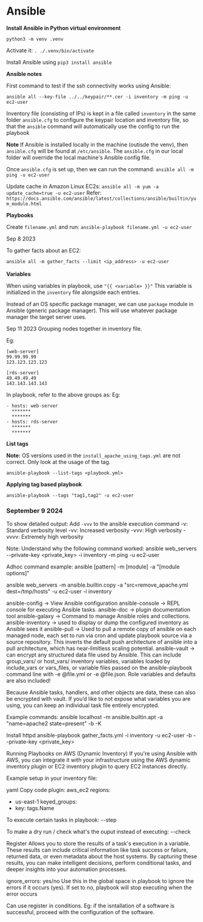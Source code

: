# Ansible

**Install Ansible in Python virtual environment**

`python3 -m venv .venv`

Activate it: `. ./.venv/bin/activate`

Install Ansible using `pip3 install ansible`

**Ansible notes**

First command to test if the ssh connectivity works using Ansible:

`ansible all --key-file ../../keypair/**.cer -i inventory -m ping -u ec2-user`

Inventory file (consisting of IPs) is kept in a file called `inventory` in the same folder
`ansible.cfg` to configure the keypair location and inventory file, so that the `ansible` command will automatically use the config to run the playbook

**Note**
If Ansible is installed locally in the machine (outisde the venv), then `ansible.cfg` will be found at `/etc/ansible`. 
The `ansible.cfg` in our local folder will override the local machine's Ansible config file.

Once `ansible.cfg` is set up, then we can run the command:
`ansible all -m ping -u ec2-user`

Update cache in Amazon Linux EC2s:
`ansible all -m yum -a update_cache=true -u ec2-user`
Refer: `https://docs.ansible.com/ansible/latest/collections/ansible/builtin/yum_module.html`


**Playbooks**

Create `filename.yml` and run: `ansible-playbook filename.yml -u ec2-user`

Sep 8 2023

To gather facts about an EC2:

`ansible all -m gather_facts --limit <ip_address> -u ec2-user`
<br>
<br>
**Variables**

When using variables in playbook, use `"{{ <variable> }}"`
This variable is initialized in the `inventory` file alongside each entries.

Instead of an OS specific package manager, we can use `package` module in Ansible (generic package manager). This will use whatever package manager the target server uses.

Sep 11 2023
Grouping nodes together in inventory file.

Eg: 
<br>
```
[web-server]
99.99.99.99
123.123.123.123

[rds-server]
49.49.49.49
143.143.143.143
```

In playbook, refer to the above groups as:
Eg:
```
- hosts: web-server
  *******
  *******
- hosts: rds-server
  *******
  *******
```

**List tags**

**Note:** OS versions used in the `install_apache_using_tags.yml` are not correct. Only look at the usage of the tag.

`ansible-playbook --list-tags <playbook.yml>`

**Applying tag based playbook**

`ansible-playbook --tags "tag1,tag2" -u ec2-user`

### September 9 2024

To show detailed output: Add `-vvv` to the ansible execution command
-v: Standard verbosity level
-vv: Increased verbosity
-vvv: High verbosity
-vvvv: Extremely high verbosity

Note:
Understand why the following command worked:
ansible web_servers --private-key <private_key> -i inventory -m ping -u ec2-user

Adhoc command example:
ansible [pattern] -m [module] -a "[module options]"

ansible web_servers -m ansible.builtin.copy -a "src=remove_apache.yml dest=/tmp/hosts" -u ec2-user -i inventory

ansible-config -> View Ansible configuration
ansible-console -> REPL console for executing Ansible tasks.
ansible-doc -> plugin documentation tool
ansible-galaxy -> Command to manage Ansible roles and collections.
ansible-inventory -> used to display or dump the configured inventory as Ansible sees it
ansible-pull -> Used to pull a remote copy of ansible on each managed node, each set to run via cron and update playbook source via a source repository. This inverts the default push architecture of ansible into a pull architecture, which has near-limitless scaling potential.
ansible-vault -> can encrypt any structured data file used by Ansible. This can include group_vars/ or host_vars/ inventory variables, variables loaded by include_vars or vars_files, or variable files passed on the ansible-playbook command line with -e @file.yml or -e @file.json. Role variables and defaults are also included!

Because Ansible tasks, handlers, and other objects are data, these can also be encrypted with vault. If you’d like to not expose what variables you are using, you can keep an individual task file entirely encrypted.

Example commands:
ansible localhost -m ansible.builtin.apt -a "name=apache2 state=present" -b -K

Install httpd
ansible-playbook gather_facts.yml -i inventory -u ec2-user -b --private-key <private_key>

Running Playbooks on AWS (Dynamic Inventory)
If you're using Ansible with AWS, you can integrate it with your infrastructure using the AWS dynamic inventory plugin or EC2 inventory plugin to query EC2 instances directly.

Example setup in your inventory file:

yaml
Copy code
plugin: aws_ec2
regions:
  - us-east-1
keyed_groups:
  - key: tags.Name

To execute certain tasks in playbook:
--step

To make a dry run / check what's the ouput instead of executing:
--check

Register
Allows you to store the results of a task's execution in a variable. 
These results can include critical information like task success or failure, 
returned data, or even metadata about the host systems. By capturing these results,
you can make intelligent decisions, perform conditional tasks, and deeper insights
into your automation processes.

ignore_errors: yes/no
Use this in the global space in playbook to ignore the errors if it occurs (yes). If set to no, playbook will stop executing when the error occurs


Can use register in conditions. Eg: if the isntallation of a software is successful, proceed with the configuration of the software.